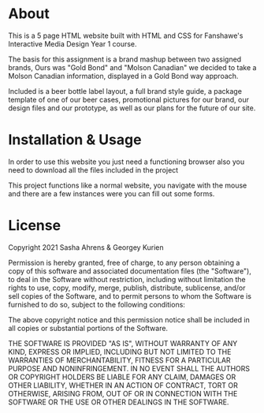 # About
This is a 5 page HTML website built with HTML and CSS for Fanshawe's Interactive Media Design Year 1 course.

The basis for this assignment is a brand mashup between two assigned brands, Ours was "Gold Bond" and "Molson Canadian" we decided to take a Molson Canadian information, displayed in a Gold Bond way approach.

Included is a beer bottle label layout, a full brand style guide, a package template of one of our beer cases, promotional pictures for our brand, our design files and our prototype, as well as our plans for the future of our site.

# Installation & Usage

In order to use this website you just need a functioning browser also you need to download all the files included in the project

This project functions like a normal website, you navigate with the mouse and there are a few instances were you can fill out some forms.

# License

Copyright 2021 Sasha Ahrens & Georgey Kurien

Permission is hereby granted, free of charge, to any person obtaining a copy of this software and associated documentation files (the "Software"), to deal in the Software without restriction, including without limitation the rights to use, copy, modify, merge, publish, distribute, sublicense, and/or sell copies of the Software, and to permit persons to whom the Software is furnished to do so, subject to the following conditions:

The above copyright notice and this permission notice shall be included in all copies or substantial portions of the Software.

THE SOFTWARE IS PROVIDED "AS IS", WITHOUT WARRANTY OF ANY KIND, EXPRESS OR IMPLIED, INCLUDING BUT NOT LIMITED TO THE WARRANTIES OF MERCHANTABILITY, FITNESS FOR A PARTICULAR PURPOSE AND NONINFRINGEMENT. IN NO EVENT SHALL THE AUTHORS OR COPYRIGHT HOLDERS BE LIABLE FOR ANY CLAIM, DAMAGES OR OTHER LIABILITY, WHETHER IN AN ACTION OF CONTRACT, TORT OR OTHERWISE, ARISING FROM, OUT OF OR IN CONNECTION WITH THE SOFTWARE OR THE USE OR OTHER DEALINGS IN THE SOFTWARE.